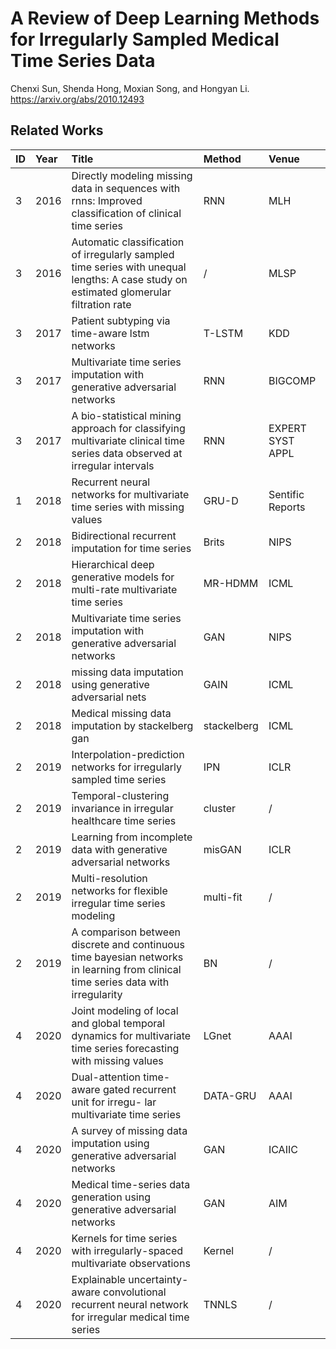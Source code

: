 # A Review of Deep Learning Methods for Irregularly Sampled Medical Time Series Data

Chenxi Sun, Shenda Hong, Moxian Song, and Hongyan Li. 
https://arxiv.org/abs/2010.12493



## Related Works

| ID  | Year  | Title                                                                                                                    | Method   | Venue            |
| :---| :---- | :-----------------------------------------------------------------------------------------------------------------       | :--------- | :--------------- |
| 3   | 2016  | Directly modeling missing data in sequences with rnns: Improved classification of clinical time series                   | RNN        | MLH              |
| 3   | 2016  | Automatic classification of irregularly sampled time series with unequal lengths: A case study on estimated glomerular filtration rate| /        | MLSP             |
| 3   | 2017  | Patient subtyping via time-aware lstm networks                                                                           | T-LSTM     | KDD              |
| 3   | 2017  | Multivariate time series imputation with generative adversarial networks                                                 | RNN        | BIGCOMP          |
| 3   | 2017  | A bio-statistical mining approach for classifying multivariate clinical time series data observed at irregular intervals | RNN        | EXPERT SYST APPL          |
| 1   | 2018  | Recurrent neural networks for multivariate time series with missing values                                               | GRU-D      | Sentific Reports |
| 2   | 2018  | Bidirectional recurrent imputation for time series                                                                       | Brits      | NIPS             |
| 2   | 2018  | Hierarchical deep generative models for multi-rate multivariate time series                                              | MR-HDMM    | ICML             |
| 2   | 2018  | Multivariate time series imputation with generative adversarial networks                                                 | GAN        | NIPS             |
| 2   | 2018  | missing data imputation using generative adversarial nets                                                                | GAIN       | ICML             |
| 2   | 2018  | Medical missing data imputation by stackelberg gan                                                                       | stackelberg| ICML             |
| 2   | 2019  | Interpolation-prediction networks for irregularly sampled time series                                                    | IPN        | ICLR             |
| 2   | 2019  | Temporal-clustering invariance in irregular healthcare time series                                                       | cluster    | /                |
| 2   | 2019  | Learning from incomplete data with generative adversarial networks                                                       | misGAN     | ICLR             |
| 2   | 2019  | Multi-resolution networks for flexible irregular time series modeling                                                    | multi-fit  | /                |
| 2   | 2019  |A comparison between discrete and continuous time bayesian networks in learning from clinical time series data with irregularity| BN         | /              |
| 4   | 2020  | Joint modeling of local and global temporal dynamics for multivariate time series forecasting with missing values        | LGnet      | AAAI             |
| 4   | 2020  | Dual-attention time-aware gated recurrent unit for irregu- lar multivariate time series                                  | DATA-GRU   | AAAI             |
| 4   | 2020  | A survey of missing data imputation using generative adversarial networks                                                | GAN        | ICAIIC           |
| 4   | 2020  | Medical time-series data generation using generative adversarial networks                                                | GAN        | AIM              |
| 4   | 2020  | Kernels for time series with irregularly-spaced multivariate observations                                                | Kernel     | /               |
| 4   | 2020  | Explainable uncertainty-aware convolutional recurrent neural network for irregular medical time series                   | TNNLS      | /               |






